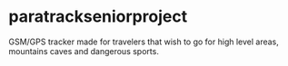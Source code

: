 # paratrackseniorproject
GSM/GPS tracker made for travelers that wish to go for high level areas, mountains caves and dangerous sports.
